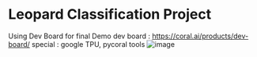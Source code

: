 # Leopard Classification Project
Using Dev Board for final Demo
dev board : https://coral.ai/products/dev-board/
special : google TPU, pycoral tools
![image](https://github.com/user-attachments/assets/a3f16ab7-1565-4874-9b33-1ed33383960b)
